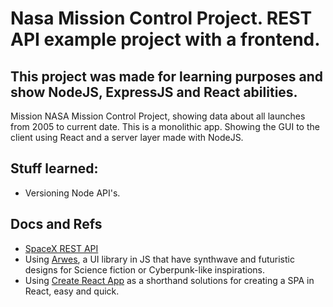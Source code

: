 # Nasa Mission Control Project. REST API example project with a frontend. 

## This project was made for learning purposes and show NodeJS, ExpressJS and React abilities.

Mission NASA Mission Control Project, showing data about all launches from 2005 to current date. This is a monolithic app. 
Showing the GUI to the client using React and a server layer made with NodeJS.

## Stuff learned:

- Versioning Node API's. 






## Docs and Refs
- [SpaceX REST API](https://github.com/r-spacex/SpaceX-API#spacex-rest-api)
- Using [Arwes](https://github.com/r-spacex/SpaceX-API#spacex-rest-api), a UI library in JS that have synthwave and futuristic designs for Science fiction or Cyberpunk-like inspirations. 
- Using [Create React App](https://create-react-app.dev) as a shorthand solutions for creating a SPA in React, easy and quick.  
